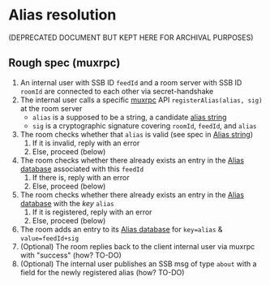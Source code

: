 <!--
SPDX-FileCopyrightText: 2021 Andre 'Staltz' Medeiros

SPDX-License-Identifier: CC-BY-4.0
-->

# Alias resolution

(DEPRECATED DOCUMENT BUT KEPT HERE FOR ARCHIVAL PURPOSES)

## Rough spec (muxrpc)

1. An internal user with SSB ID `feedId` and a room server with SSB ID `roomId` are connected to each other via secret-handshake
1. The internal user calls a specific [muxrpc](https://github.com/ssb-js/muxrpc/) API `registerAlias(alias, sig)` at the room server
    - `alias` is a supposed to be a string, a candidate [alias string](Alias%20string.md)
    - `sig` is a cryptographic signature covering `roomId`, `feedId`, and `alias`
1. The room checks whether that `alias` is valid (see spec in [Alias string](Alias%20string.md))
    1. If it is invalid, reply with an error
    1. Else, proceed (below)
1. The room checks whether there already exists an entry in the [Alias database](Alias%20database.md) associated with this `feedId`
    1. If there is, reply with an error
    1. Else, proceed (below)
1. The room checks whether there already exists an entry in the [Alias database](Alias%20database.md) with the *key* `alias`
    1. If it is registered, reply with an error
    1. Else, proceed (below)
1. The room adds an entry to its [Alias database](Alias%20database.md) for `key=alias` & `value=feedId+sig`
1. (Optional) The room replies back to the client internal user via muxrpc with "success" (how? TO-DO)
1. (Optional) The internal user publishes an SSB msg of type `about` with a field for the newly registered alias (how? TO-DO)

